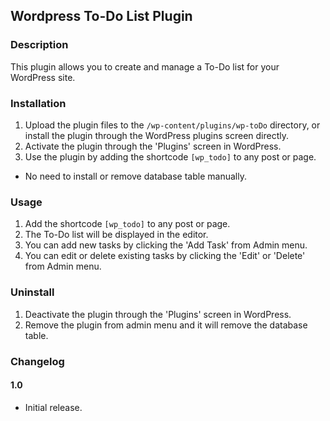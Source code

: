 ## Wordpress To-Do List Plugin

### Description

This plugin allows you to create and manage a To-Do list for your WordPress site.

### Installation

1. Upload the plugin files to the `/wp-content/plugins/wp-toDo` directory, or install the plugin through the WordPress plugins screen directly.
2. Activate the plugin through the 'Plugins' screen in WordPress.
3. Use the plugin by adding the shortcode `[wp_todo]` to any post or page.

- No need to install or remove database table manually.

### Usage

1. Add the shortcode `[wp_todo]` to any post or page.
2. The To-Do list will be displayed in the editor.
3. You can add new tasks by clicking the 'Add Task' from Admin menu.
4. You can edit or delete existing tasks by clicking the 'Edit' or 'Delete' from Admin menu.

### Uninstall

1. Deactivate the plugin through the 'Plugins' screen in WordPress.
2. Remove the plugin from admin menu and it will remove the database table.

### Changelog

#### 1.0
- Initial release.


